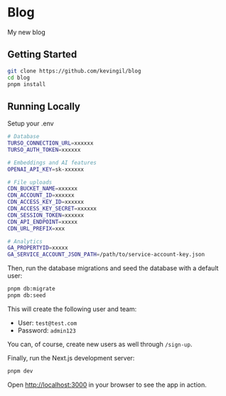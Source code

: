 # Blog

My new blog

## Getting Started

```bash
git clone https://github.com/kevingil/blog
cd blog
pnpm install
```

## Running Locally

Setup your .env

```bash
# Database 
TURSO_CONNECTION_URL=xxxxxx
TURSO_AUTH_TOKEN=xxxxxx

# Embeddings and AI features
OPENAI_API_KEY=sk-xxxxxx

# File uploads
CDN_BUCKET_NAME=xxxxxx
CDN_ACCOUNT_ID=xxxxxx
CDN_ACCESS_KEY_ID=xxxxxx
CDN_ACCESS_KEY_SECRET=xxxxxx
CDN_SESSION_TOKEN=xxxxxx
CDN_API_ENDPOINT=xxxxx
CDN_URL_PREFIX=xxx

# Analytics 
GA_PROPERTYID=xxxxx
GA_SERVICE_ACCOUNT_JSON_PATH=/path/to/service-account-key.json

```

Then, run the database migrations and seed the database with a default user:

```bash
pnpm db:migrate
pnpm db:seed
```

This will create the following user and team:

- User: `test@test.com`
- Password: `admin123`

You can, of course, create new users as well through `/sign-up`.

Finally, run the Next.js development server:

```bash
pnpm dev
```

Open [http://localhost:3000](http://localhost:3000) in your browser to see the app in action.

